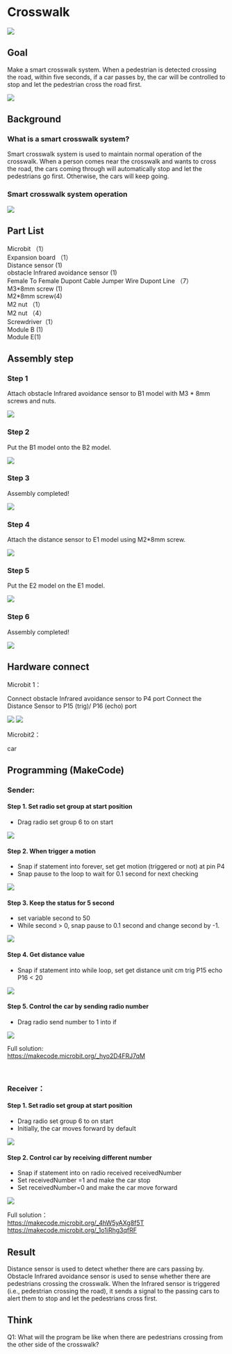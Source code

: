 # Crosswalk 
![](picture/7/7_1.png)

## Goal 
<P>
Make a smart crosswalk system. When a pedestrian is detected crossing the road, within five seconds, if a car passes by, the car will be controlled to stop and let the pedestrian cross the road first.
<P>
 
![](picture/7/7_2.png)

## Background 
### What is a smart crosswalk system? 
<P>
Smart crosswalk system is used to maintain normal operation of the crosswalk. When a person comes near the crosswalk and wants to cross the road, the cars coming through will automatically stop and let the pedestrians go first. Otherwise, the cars will keep going. 
<P>

### Smart crosswalk system operation 
![](picture/7/7_3.png)


## Part List
<P>
Microbit （1）<BR>
Expansion board  （1）<BR>
Distance sensor (1)<BR>
obstacle Infrared avoidance sensor  (1)<BR>
Female To Female Dupont Cable Jumper Wire Dupont Line （7）<BR>
M3*8mm screw (1)<BR>
M2*8mm screw(4)<BR>
M2 nut （1）<BR>
M2 nut （4）<BR>
Screwdriver（1）<BR>
Module B (1)<BR>
Module E(1) <BR>
<P>

## Assembly step 
### Step 1
<P>
Attach obstacle Infrared avoidance sensor to B1 model with M3 * 8mm screws and nuts. 
<P>

 
![](picture/7/7_5.png)

### Step 2 
<P>
Put the B1 model onto the B2 model. 
<P>
 
![](picture/7/7_6.png)

### Step 3 
<P>
Assembly completed! 
<P>
 
![](picture/7/7_7.png)

### Step 4 
<P>
Attach the distance sensor to E1 model using M2*8mm screw. 
<P>
 
![](picture/7/7_8.png)

### Step 5 
<P>
Put the E2 model on the E1 model. 
<P>
 
![](picture/7/7_9.png)

### Step 6 
<P>
Assembly completed! 
<P>
 
![](picture/7/7_10.png)

## Hardware connect 
<P>
Microbit 1：
<P>
<P>
Connect obstacle Infrared avoidance sensor to P4 port
Connect the Distance Sensor to P15 (trig)/ P16 (echo) port
<P>

![](picture/7/ch7pic.png)
![](picture/7/7_11.jpg)
<BR>
<P>
Microbit2：<BR>
<P>
<P>
car
<P>

## Programming (MakeCode) 
### Sender:
#### Step 1. Set radio set group at start position 
+ Drag radio set group 6 to on start  

![](picture/7/7_12.png)

#### Step 2. When trigger a motion 
+ Snap if statement into forever, set get motion (triggered or not) at pin P4 
+ Snap pause to the loop to wait for 0.1 second for next checking 
 
![](picture/7/7_14.png)

#### Step 3. Keep the status for 5 second 
+ set variable second to 50 
+ While second > 0, snap pause to 0.1 second and change second by -1.
 
![](picture/7/7_16.png)


#### Step 4. Get distance value
+ Snap if statement into while loop, set get distance unit cm trig P15 echo P16 < 20
 
![](picture/7/7_18.png)


#### Step 5. Control the car by sending radio number
+ Drag radio send number to 1 into if 
 
![](picture/7/7_20.png)

<P>
Full solution:<BR>
<a href="https://makecode.microbit.org/_hyo2D4FRJ7qM">https://makecode.microbit.org/_hyo2D4FRJ7qM</a>
<P>
<BR>

### Receiver：
#### Step 1. Set radio set group at start position 
+ Drag radio set group 6 to on start  
+ Initially, the car  moves forward by default
 
![](picture/7/7_22.png)

 
#### Step 2. Control car by receiving different number 
+ Snap if statement into on radio received receivedNumber 
+ Set receivedNumber =1 and make the car stop 
+ Set receivedNumber=0 and make the car move forward 
 
![](picture/7/7_24.png)

<P>
Full solution：<BR>
<a href="https://makecode.microbit.org/_4hW5yAXg8f5T">https://makecode.microbit.org/_4hW5yAXg8f5T</a><BR>
<a href="https://makecode.microbit.org/_1o1iRhg3qfRF">https://makecode.microbit.org/_1o1iRhg3qfRF</a>
<P>

## Result 
<P>
Distance sensor is used to detect whether there are cars passing by. Obstacle Infrared avoidance sensor is used to sense whether there are pedestrians crossing the crosswalk. When the Infrared sensor is triggered (i.e., pedestrian crossing the road), it sends a signal to the passing cars to alert them to stop and let the pedestrians cross first. 
<P>

## Think 
<P>
Q1: What will the program be like when there are pedestrians crossing from the other side of the crosswalk? 
<P>
